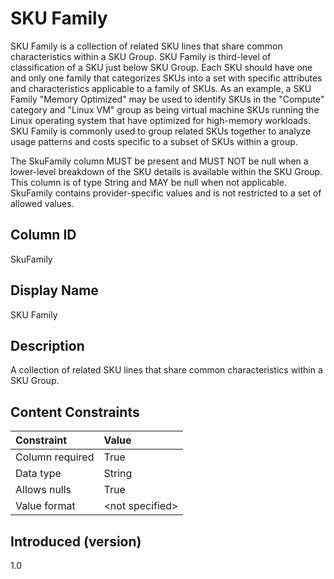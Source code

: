 # SKU Family

SKU Family is a collection of related SKU lines that share common characteristics within a SKU Group. SKU Family is third-level of classification of a SKU just below SKU Group. Each SKU should have one and only one family that categorizes SKUs into a set with specific attributes and characteristics applicable to a family of SKUs. As an example, a SKU Family "Memory Optimized" may be used to identify SKUs in the "Compute" category and "Linux VM" group as being virtual machine SKUs running the Linux operating system that have optimized for high-memory workloads. SKU Family is commonly used to group related SKUs together to analyze usage patterns and costs specific to a subset of SKUs within a group.

The SkuFamily column MUST be present and MUST NOT be null when a lower-level breakdown of the SKU details is available within the SKU Group. This column is of type String and MAY be null when not applicable. SkuFamily contains provider-specific values and is not restricted to a set of allowed values.

## Column ID

SkuFamily

## Display Name

SKU Family

## Description

A collection of related SKU lines that share common characteristics within a SKU Group.

## Content Constraints

| Constraint      | Value            |
| :-------------- | :--------------- |
| Column required | True             |
| Data type       | String           |
| Allows nulls    | True             |
| Value format    | \<not specified> |

## Introduced (version)

1.0
